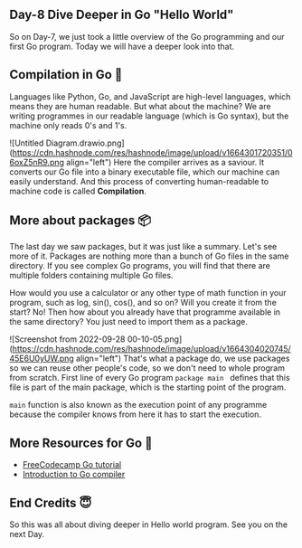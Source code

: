## Day-8  Dive Deeper in Go "Hello World"

So on Day-7, we just took a little overview of the Go programming and our first Go program. Today we will have a deeper look into that.

## Compilation in Go 📝
Languages like Python, Go, and JavaScript are high-level languages, which means they are human readable. But what about the machine? We are writing programmes in our readable language (which is Go syntax), but the machine only reads 0's and 1's.


![Untitled Diagram.drawio.png](https://cdn.hashnode.com/res/hashnode/image/upload/v1664301720351/06oxZ5nR9.png align="left")
Here the compiler arrives as a saviour. It converts our Go file into a binary executable file, which our machine can easily understand. And this process of converting human-readable to machine code is called **Compilation**. 

## More about packages 📦
The last day we saw packages, but it was just like a summary. Let's see more of it. Packages are nothing more than a bunch of Go files in the same directory. If you see complex Go programs, you will find that there are multiple folders containing multiple Go files.

How would you use a calculator or any other type of math function in your program, such as log, sin(), cos(), and so on? Will you create it from the start? No! Then how about you already have that programme available in the same directory? You just need to import them as a package.

![Screenshot from 2022-09-28 00-10-05.png](https://cdn.hashnode.com/res/hashnode/image/upload/v1664304020745/45E6U0yUW.png align="left")
That's what a package do, we use packages so we can reuse other people's code, so we don't need to whole program from scratch. First line of every Go program ``package main `` defines that this file is part of the main package, which is the starting point of the program.

`` main `` function is also known as the execution point of any programme because the compiler knows from here it has to start the execution.

## More Resources for Go 🔖
- [FreeCodecamp Go tutorial ](https://www.youtube.com/watch?v=YS4e4q9oBaU&t=1025s)
- [Introduction to Go compiler ](https://www.pluralsight.com/blog/software-development/the-go-compiler)

## End Credits 😇
So this was all about diving deeper in Hello world program. See you on the next Day.



